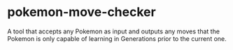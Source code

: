 # pokemon-move-checker
A tool that accepts any Pokemon as input and outputs any moves that the Pokemon is only capable of learning in Generations prior to the current one.
